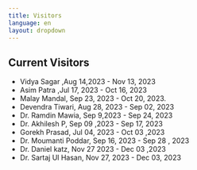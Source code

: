 ```yaml
---
title: Visitors
language: en
layout: dropdown
---
```


## Current Visitors

- Vidya Sagar ,Aug 14,2023 - Nov 13, 2023
- Asim Patra ,Jul 17, 2023 - Oct 16, 2023
- Malay Mandal, Sep 23, 2023 - Oct 20, 2023.
- Devendra Tiwari, Aug 28, 2023 - Sep 02, 2023
- Dr. Ramdin Mawia, Sep 9,2023 - Sep 24, 2023  
- Dr. Akhilesh P, Sep 09 ,2023 - Sep 17, 2023 
- Gorekh Prasad, Jul 04, 2023 - Oct 03 ,2023
- Dr. Moumanti Poddar, Sep 16, 2023 - Sep 28 , 2023 
- Dr. Daniel katz, Nov 27 2023 - Dec 03 ,2023
- Dr. Sartaj Ul Hasan, Nov 27, 2023 - Dec 03, 2023

